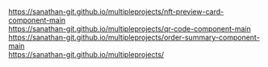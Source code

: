
  https://sanathan-git.github.io/multipleprojects/nft-preview-card-component-main
 <br>
  https://sanathan-git.github.io/multipleprojects/qr-code-component-main
 <br>
  https://sanathan-git.github.io/multipleprojects/order-summary-component-main
 <br>
  https://sanathan-git.github.io/multipleprojects/
